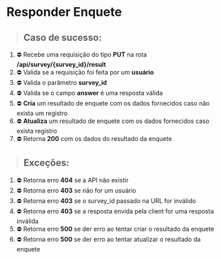 # Responder Enquete

> ## Caso de sucesso:

1. ⛔ Recebe uma requisição do tipo **PUT** na rota **/api/survey/{survey_id}/result**
1. ⛔ Valida se a requisição foi feita por um **usuário**
1. ⛔ Valida o parâmetro **survey_id**
1. ⛔ Valida se o campo **answer** é uma resposta válida
1. ⛔ **Cria** um resultado de enquete com os dados fornecidos caso não exista um registro
1. ⛔ **Atualiza** um resultado de enquete com os dados fornecidos caso exista registro
1. ⛔ Retorna **200** com os dados do resultado da enquete

> ## Exceções:

1. ⛔ Retorna erro **404** se a API não existir
1. ⛔ Retorna erro **403** se não for um usuário
1. ⛔ Retorna erro **403** se o survey_id passado na URL for inválido
1. ⛔ Retorna erro **403** se a resposta envida pela client for uma resposta inválida
1. ⛔ Retorna erro **500** se der erro ao tentar criar o resultado da enquete
1. ⛔ Retorna erro **500** se der erro ao tentar atualizar o resultado da enquete